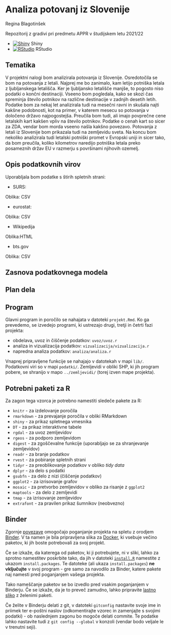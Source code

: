 # Analiza potovanj iz Slovenije
Regina Blagotinšek

Repozitorij z gradivi pri predmetu APPR v študijskem letu 2021/22

* [![Shiny](http://mybinder.org/badge.svg)](http://mybinder.org/v2/gh/reginab98/APPR-2021-22/master?urlpath=shiny/APPR-2021-22/projekt.Rmd) Shiny
* [![RStudio](http://mybinder.org/badge.svg)](http://mybinder.org/v2/gh/reginab98/APPR-2021-22/master?urlpath=rstudio) RStudio

## Tematika

V projektni nalogi bom analizirala potovanja iz Slovenije. Osredotočila se bom na potovanja z letali. Najprej me bo zanimalo, kam letijo potniška letala z ljubljanskega letališča. Ker je ljubljansko letališče manjše, to pogosto niso podatki o končni destinaciji. Vseeno bom pogledala, kako se skozi čas spreminja število potnikov na različne destinacije v zadnjih desetih letih. Podatke bom za nekaj let analizirala tudi na mesečni ravni in skušala najti kakšne podobnosti, kot na primer, v katerem mesecu so potovanja v določeno državo najpogostejša. Preučila bom tudi, ali imajo povprečne cene letalskih kart kakšen vpliv na število potnikov. Podatke o cenah kart so sicer za ZDA, vendar bom morda vseeno našla kakšno povezavo. Potovanja z letali iz Slovenije bom prikazala tudi na zemljevidu sveta. Na koncu bom nekoliko analizirala tudi letalski potniški promet v Evropski uniji in sicer tako, da bom preučila, koliko kilometrov naredijo potniška letala preko posameznih držav EU v razmerju s površinami njihovih ozemelj.

## Opis podatkovnih virov
Uporabljala bom podatke s štirih spletnih strani:

* SURS:

Oblika: CSV

* eurostat:

Oblika: CSV

* Wikipedija

Oblika:HTML

* bts.gov

Oblika: CSV

## Zasnova podatkovnega modela

## Plan dela 

## Program

Glavni program in poročilo se nahajata v datoteki `projekt.Rmd`.
Ko ga prevedemo, se izvedejo programi, ki ustrezajo drugi, tretji in četrti fazi projekta:

* obdelava, uvoz in čiščenje podatkov: `uvoz/uvoz.r`
* analiza in vizualizacija podatkov: `vizualizacija/vizualizacija.r`
* napredna analiza podatkov: `analiza/analiza.r`

Vnaprej pripravljene funkcije se nahajajo v datotekah v mapi `lib/`.
Podatkovni viri so v mapi `podatki/`.
Zemljevidi v obliki SHP, ki jih program pobere,
se shranijo v mapo `../zemljevidi/` (torej izven mape projekta).

## Potrebni paketi za R

Za zagon tega vzorca je potrebno namestiti sledeče pakete za R:

* `knitr` - za izdelovanje poročila
* `rmarkdown` - za prevajanje poročila v obliki RMarkdown
* `shiny` - za prikaz spletnega vmesnika
* `DT` - za prikaz interaktivne tabele
* `rgdal` - za uvoz zemljevidov
* `rgeos` - za podporo zemljevidom
* `digest` - za zgoščevalne funkcije (uporabljajo se za shranjevanje zemljevidov)
* `readr` - za branje podatkov
* `rvest` - za pobiranje spletnih strani
* `tidyr` - za preoblikovanje podatkov v obliko *tidy data*
* `dplyr` - za delo s podatki
* `gsubfn` - za delo z nizi (čiščenje podatkov)
* `ggplot2` - za izrisovanje grafov
* `mosaic` - za pretvorbo zemljevidov v obliko za risanje z `ggplot2`
* `maptools` - za delo z zemljevidi
* `tmap` - za izrisovanje zemljevidov
* `extrafont` - za pravilen prikaz šumnikov (neobvezno)

## Binder

Zgornje [povezave](#analiza-podatkov-s-programom-r-202021)
omogočajo poganjanje projekta na spletu z orodjem [Binder](https://mybinder.org/).
V ta namen je bila pripravljena slika za [Docker](https://www.docker.com/),
ki vsebuje večino paketov, ki jih boste potrebovali za svoj projekt.

Če se izkaže, da katerega od paketov, ki ji potrebujete, ni v sliki,
lahko za sprotno namestitev poskrbite tako,
da jih v datoteki [`install.R`](install.R) namestite z ukazom `install.packages`.
Te datoteke (ali ukaza `install.packages`) **ne vključujte** v svoj program -
gre samo za navodilo za Binder, katere pakete naj namesti pred poganjanjem vašega projekta.

Tako nameščanje paketov se bo izvedlo pred vsakim poganjanjem v Binderju.
Če se izkaže, da je to preveč zamudno,
lahko pripravite [lastno sliko](https://github.com/jaanos/APPR-docker) z želenimi paketi.

Če želite v Binderju delati z git,
v datoteki `gitconfig` nastavite svoje ime in priimek ter e-poštni naslov
(odkomentirajte vzorec in zamenjajte s svojimi podatki) -
ob naslednjem zagonu bo mogoče delati commite.
Te podatke lahko nastavite tudi z `git config --global` v konzoli
(vendar bodo veljale le v trenutni seji).









